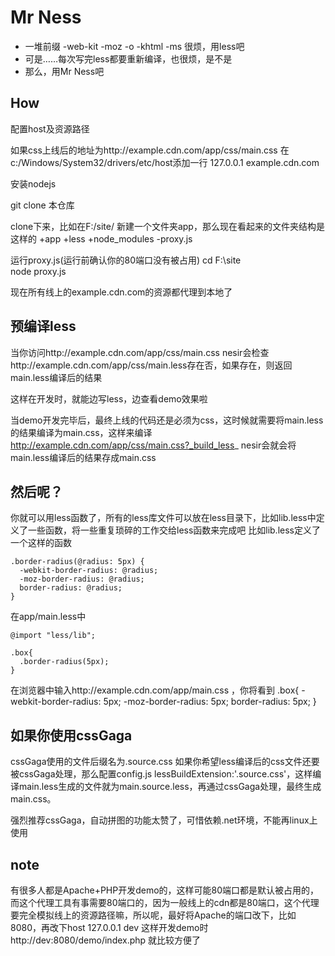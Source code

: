 Mr Ness
=========================
* 一堆前缀 -web-kit -moz -o -khtml -ms 很烦，用less吧
* 可是……每次写完less都要重新编译，也很烦，是不是
* 那么，用Mr Ness吧

How
---
配置host及资源路径

如果css上线后的地址为http://example.cdn.com/app/css/main.css
在c:/Windows/System32/drivers/etc/host添加一行
127.0.0.1 example.cdn.com

 安装nodejs

 git clone 本仓库

 clone下来，比如在F:/site/
 新建一个文件夹app，那么现在看起来的文件夹结构是这样的
 +app
 +less
 +node_modules
 -proxy.js

运行proxy.js(运行前确认你的80端口没有被占用)
cd F:\site\
node proxy.js

现在所有线上的example.cdn.com的资源都代理到本地了

预编译less
----------
当你访问http://example.cdn.com/app/css/main.css
nesir会检查http://example.cdn.com/app/css/main.less存在否，如果存在，则返回main.less编译后的结果

这样在开发时，就能边写less，边查看demo效果啦

当demo开发完毕后，最终上线的代码还是必须为css，这时候就需要将main.less的结果编译为main.css，这样来编译
http://example.cdn.com/app/css/main.css?_build_less_
nesir会就会将main.less编译后的结果存成main.css

然后呢？
---------
你就可以用less函数了，所有的less库文件可以放在less目录下，比如lib.less中定义了一些函数，将一些重复琐碎的工作交给less函数来完成吧
比如lib.less定义了一个这样的函数

    .border-radius(@radius: 5px) {
	  -webkit-border-radius: @radius;
      -moz-border-radius: @radius;
      border-radius: @radius;
	}

在app/main.less中

    @import "less/lib";

	.box{
	  .border-radius(5px);
	}

在浏览器中输入http://example.cdn.com/app/main.css ，你将看到
    .box{
	-webkit-border-radius: 5px;
	   -moz-border-radius: 5px;
	        border-radius: 5px;
    }

如果你使用cssGaga
---------------
cssGaga使用的文件后缀名为.source.css
如果你希望less编译后的css文件还要被cssGaga处理，那么配置config.js
lessBuildExtension:'.source.css'，这样编译main.less生成的文件就为main.source.less，再通过cssGaga处理，最终生成main.css。

强烈推荐cssGaga，自动拼图的功能太赞了，可惜依赖.net环境，不能再linux上使用

note
-----
有很多人都是Apache+PHP开发demo的，这样可能80端口都是默认被占用的，而这个代理工具有事需要80端口的，因为一般线上的cdn都是80端口，这个代理要完全模拟线上的资源路径嘛，所以呢，最好将Apache的端口改下，比如8080，再改下host
127.0.0.1 dev
这样开发demo时
http://dev:8080/demo/index.php
就比较方便了
